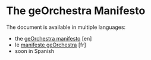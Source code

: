 # The geOrchestra Manifesto

The document is available in multiple languages:
 * the [geOrchestra manifesto](MANIFEST.EN.md) [en]
 * le [manifeste geOrchestra](MANIFEST.FR.md) [fr]
 * soon in Spanish
